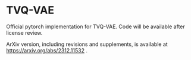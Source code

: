 # TVQ-VAE
Official pytorch implementation for TVQ-VAE. Code will be available after license review.

ArXiv version, including revisions and supplements, is available at https://arxiv.org/abs/2312.11532 .
